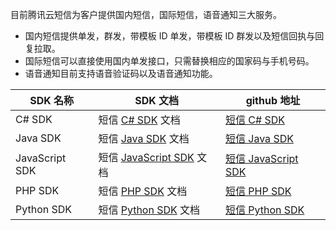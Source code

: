 
目前腾讯云短信为客户提供国内短信，国际短信，语音通知三大服务。
- 国内短信提供单发，群发，带模板 ID 单发，带模板 ID 群发以及短信回执与回复拉取。
- 国际短信可以直接使用国内单发接口，只需替换相应的国家码与手机号码。
- 语音通知目前支持语音验证码以及语音通知功能。


|SDK 名称| SDK 文档 | github 地址|
|------------|-------------|------------------|
|C# SDK |短信 [C# SDK]() 文档  | [短信 C# SDK](https://github.com/qcloudsms/qcloudsms_csharp)|
|Java SDK |短信 [Java SDK]() 文档  | [短信 Java SDK](https://github.com/qcloudsms/qcloudsms_java)|
|JavaScript SDK |短信 [JavaScript SDK]() 文档  | [短信 JavaScript SDK](https://github.com/qcloudsms/qcloudsms_js)|
|PHP SDK |短信 [PHP SDK]() 文档  | [短信 PHP SDK](https://github.com/qcloudsms/qcloudsms_php)|
|Python SDK |短信 [Python SDK]() 文档  | [短信 Python SDK](https://github.com/qcloudsms/qcloudsms_py)|
